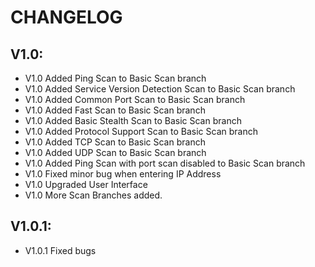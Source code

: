 # CHANGELOG
## V1.0:
- V1.0 Added Ping Scan to Basic Scan branch
- V1.0 Added Service Version Detection Scan to Basic Scan branch
- V1.0 Added Common Port Scan to Basic Scan branch
- V1.0 Added Fast Scan to Basic Scan branch
- V1.0 Added Basic Stealth Scan to Basic Scan branch
- V1.0 Added Protocol Support Scan to Basic Scan branch
- V1.0 Added TCP Scan to Basic Scan branch
- V1.0 Added UDP Scan to Basic Scan branch
- V1.0 Added Ping Scan with port scan disabled to Basic Scan branch
- V1.0 Fixed minor bug when entering IP Address
- V1.0 Upgraded User Interface
- V1.0 More Scan Branches added.

## V1.0.1:
- V1.0.1 Fixed bugs
